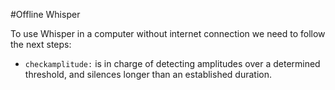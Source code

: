 #Offline Whisper

To use Whisper in a computer without internet connection we need to follow the next steps:

- ```checkamplitude:``` is in charge of detecting amplitudes over a determined threshold, and silences longer than an established duration. 